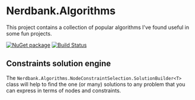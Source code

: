 # Nerdbank.Algorithms

This project contains a collection of popular algorithms I've found useful in some fun projects.

[![NuGet package](https://img.shields.io/nuget/v/Nerdbank.Algorithms.svg)](https://nuget.org/packages/Nerdbank.Algorithms)
[![Build Status](https://dev.azure.com/andrewarnott/OSS/_apis/build/status/AArnott.Nerdbank.Algorithms?branchName=master)](https://dev.azure.com/andrewarnott/OSS/_build/latest?definitionId=34&branchName=master)

## Constraints solution engine

The `Nerdbank.Algorithms.NodeConstraintSelection.SolutionBuilder<T>` class will help to find the one (or many) solutions
to any problem that you can express in terms of nodes and constraints.
